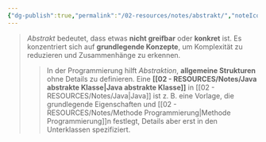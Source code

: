 ```yaml
---
{"dg-publish":true,"permalink":"/02-resources/notes/abstrakt/","noteIcon":"","updated":"2025-05-05T15:24:16.000+02:00"}
---
```


>_Abstrakt_ bedeutet, dass etwas **nicht greifbar** oder **konkret** ist. 
>Es konzentriert sich auf **grundlegende Konzepte**, um Komplexität zu reduzieren und Zusammenhänge zu erkennen.
>>In der Programmierung hilft _Abstraktion_, **allgemeine Strukturen** ohne Details zu definieren. Eine **[[02 - RESOURCES/Notes/Java abstrakte Klasse\|Java abstrakte Klasse]]** in [[02 - RESOURCES/Notes/Java\|Java]] ist z. B. eine Vorlage, die grundlegende Eigenschaften und [[02 - RESOURCES/Notes/Methode Programmierung\|Methode Programmierung]]n festlegt, Details aber erst in den Unterklassen spezifiziert.